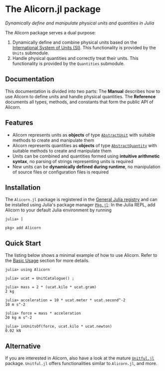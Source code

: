 # The Alicorn.jl package

*Dynamically define and manipulate physical units and quantities in Julia*

The Alicorn package serves a dual purpose:
1. Dynamically define and combine physical units based on the
   [International System of Units (SI)](https://www.bipm.org/en/publications/si-brochure/).
   This functionality is provided by the `Units` submodule.
2. Handle physical quantities and correctly treat their units. This
   functionality is provided by the `Quantities` submodule.

## Documentation

This documentation is divided into two parts: The **Manual** describes how to use
Alicorn to define units and handle physical quantities. The **Reference** documents
all types, methods, and constants that form the public API of Alicorn.

## Features

* Alicorn represents units as **objects** of type [`AbstractUnit`](@ref) with
  suitable methods to create and manipulate them
* Alicorn represents quantities as **objects** of type [`AbstractQuantity`](@ref)
  with suitable methods to create and manipulate them
* Units can be combined and quantities formed using **intuitive arithmetic syntax**,
  no parsing of strings representing units is required
* New units can be **dynamically defined during runtime**, no manipulation of
  source files or configuration files is required

## Installation

The `Alicorn.jl` package is registered in the [General Julia registry](https://github.com/JuliaRegistries/General) and can be installed using Julia's package manager [`Pkg.jl`](https://julialang.github.io/Pkg.jl/): In the Julia REPL, add Alicorn to your default Julia environment by running
```
julia> ]

pkg> add Alicorn
```

## Quick Start

The listing below shows a minimal example of how to use Alicorn. Refer to the [Basic Usage](@ref) section for more details.

```jldoctest
julia> using Alicorn

julia> ucat = UnitCatalogue() ;

julia> mass = 2 * (ucat.kilo * ucat.gram)
2 kg

julia> acceleration = 10 * ucat.meter * ucat.second^-2
10 m s^-2

julia> force = mass * acceleration
20 kg m s^-2

julia> inUnitsOf(force, ucat.kilo * ucat.newton)
0.02 kN
```

## Alternative

If you are interested in Alicorn, also have a look at the mature [`Unitful.jl`](https://github.com/PainterQubits/Unitful.jl) package. `Unitful.jl` offers functionalities similar to `Alicorn.jl`, and more.

